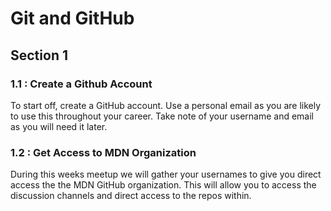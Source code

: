 # Git and GitHub

## Section 1

### 1.1 : Create a Github Account

To start off, create a GitHub account. Use a personal email as you are likely to use this throughout your career. Take note of your username and email as you will need it later.

### 1.2 : Get Access to MDN Organization

During this weeks meetup we will gather your usernames to give you direct access the the MDN GitHub organization. This will allow you to access the discussion channels and direct access to the repos within.
